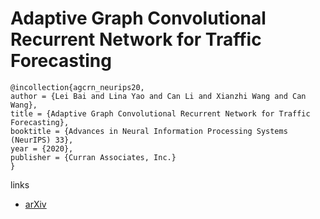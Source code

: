 # Adaptive Graph Convolutional Recurrent Network for Traffic Forecasting

```
@incollection{agcrn_neurips20,
author = {Lei Bai and Lina Yao and Can Li and Xianzhi Wang and Can Wang},
title = {Adaptive Graph Convolutional Recurrent Network for Traffic Forecasting},
booktitle = {Advances in Neural Information Processing Systems (NeurIPS) 33},
year = {2020},
publisher = {Curran Associates, Inc.}
}
```

links
- [arXiv](https://arxiv.org/abs/2007.02842)
